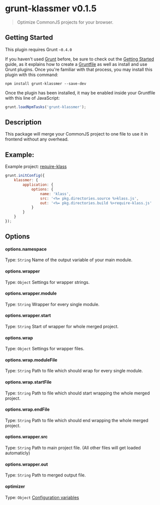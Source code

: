 # grunt-klassmer v0.1.5

> Optimize CommonJS projects for your browser.


## Getting Started
This plugin requires Grunt `~0.4.0`

If you haven't used [Grunt](http://gruntjs.com/) before, be sure to check out the [Getting Started](http://gruntjs.com/getting-started) guide, as it explains how to create a [Gruntfile](http://gruntjs.com/sample-gruntfile) as well as install and use Grunt plugins. Once you're familiar with that process, you may install this plugin with this command:

```shell
npm install grunt-klassmer --save-dev
```

Once the plugin has been installed, it may be enabled inside your Gruntfile with this line of JavaScript:

```js
grunt.loadNpmTasks('grunt-klassmer');
```

## Description

This package will merge your CommonJS project to one file to use it in frontend without any overhead.


## Example:

Example project: [require-klass](https://github.com/ayecue/require-klass)

```js
grunt.initConfig({
    klassmer: {
        application: {
            options: {
                name: 'klass',
                src: '<%= pkg.directories.source %>klass.js',
                out: '<%= pkg.directories.build %>require-klass.js'
            }
        }
    }
});
```


## Options

#### options.namespace
Type: `String`
Name of the output variable of your main module.

#### options.wrapper
Type: `Object`
Settings for wrapper strings.

#### options.wrapper.module
Type: `String`
Wrapper for every single module.

#### options.wrapper.start
Type: `String`
Start of wrapper for whole merged project.

#### options.wrap
Type: `Object`
Settings for wrapper files.

#### options.wrap.moduleFile
Type: `String`
Path to file which should wrap for every single module.

#### options.wrap.startFile
Type: `String`
Path to file which should start wrapping the whole merged project.

#### options.wrap.endFile
Type: `String`
Path to file which should end wrapping the whole merged project.

#### options.wrapper.src
Type: `String`
Path to main project file. (All other files will get loaded automaticly)

#### options.wrapper.out
Type: `String`
Path to merged output file.

#### optimizer
Type: `Object`
[Configuration variables](http://lisperator.net/uglifyjs/codegen)